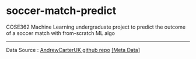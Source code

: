 # soccer-match-predict
COSE362 Machine Learning undergraduate project to predict the outcome of a soccer match with from-scratch ML algo

-------
Data Source : [AndrewCarterUK github repo](www.github.com/AndrewCarterUK/football-predictor) [[Meta Data]](http://www.football-data.co.uk/notes.txt)